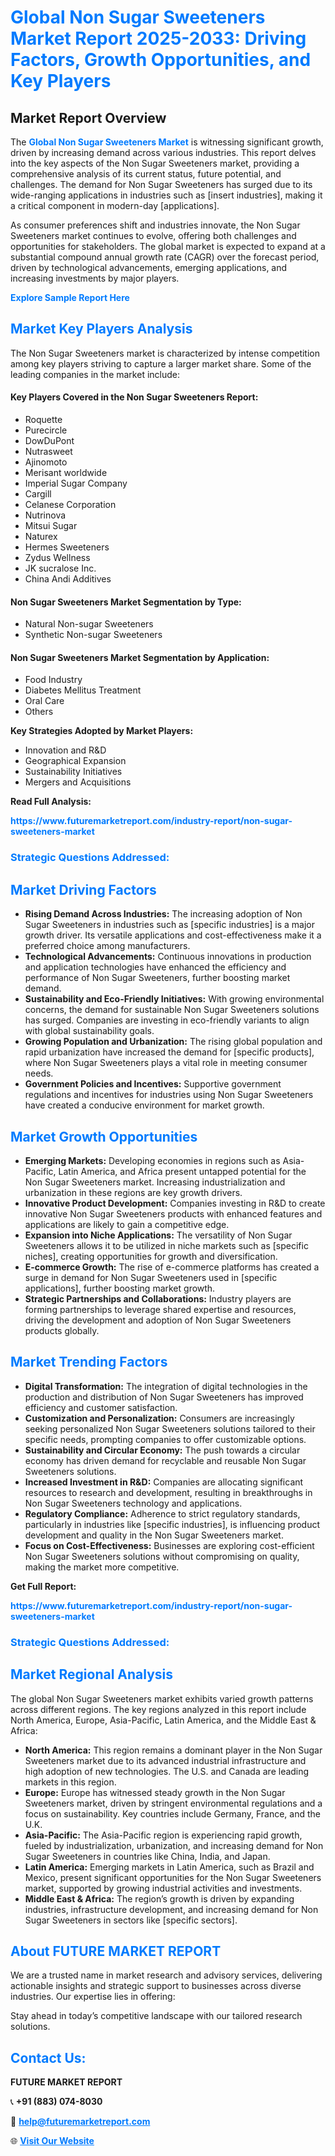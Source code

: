 <h1 style="color: #007BFF;">Global Non Sugar Sweeteners Market Report 2025-2033: Driving Factors, Growth Opportunities, and Key Players</h1>

<section id="overview">
<h2>Market Report Overview</h2>
<p>The <a href="https://www.futuremarketreport.com/industry-report/non-sugar-sweeteners-market" style="color: #007BFF; text-decoration: none;"><strong>Global Non Sugar Sweeteners Market</strong></a> is witnessing significant growth, driven by increasing demand across various industries. This report delves into the key aspects of the Non Sugar Sweeteners market, providing a comprehensive analysis of its current status, future potential, and challenges. The demand for Non Sugar Sweeteners has surged due to its wide-ranging applications in industries such as [insert industries], making it a critical component in modern-day [applications].</p>
<p>As consumer preferences shift and industries innovate, the Non Sugar Sweeteners market continues to evolve, offering both challenges and opportunities for stakeholders. The global market is expected to expand at a substantial compound annual growth rate (CAGR) over the forecast period, driven by technological advancements, emerging applications, and increasing investments by major players.</p>
</section>

<section id="overview">
<p><a href="https://www.futuremarketreport.com/request-sample/reportId=61991" style="color: #007BFF; text-decoration: none;"><strong>Explore Sample Report Here</strong></a></p>
</section>

<section id="key-players">
<h2 style="color: #007BFF;">Market Key Players Analysis</h2>
<p>The Non Sugar Sweeteners market is characterized by intense competition among key players striving to capture a larger market share. Some of the leading companies in the market include:</p>
<h4>Key Players Covered in the Non Sugar Sweeteners Report:</h4>
<ul><li>Roquette</li><li>Purecircle</li><li>DowDuPont</li><li>Nutrasweet</li><li>Ajinomoto</li><li>Merisant worldwide</li><li>Imperial Sugar Company</li><li>Cargill</li><li>Celanese Corporation</li><li>Nutrinova</li><li>Mitsui Sugar</li><li>Naturex</li><li>Hermes Sweeteners</li><li>Zydus Wellness</li><li>JK sucralose Inc.</li><li>China Andi Additives</li></ul>
<h4>Non Sugar Sweeteners Market Segmentation by Type:</h4>
<ul><li>Natural Non-sugar Sweeteners</li><li>Synthetic Non-sugar Sweeteners</li></ul>

<h4>Non Sugar Sweeteners Market Segmentation by Application:</h4>
<ul><li>Food Industry</li><li>Diabetes Mellitus Treatment</li><li>Oral Care</li><li>Others</li></ul>
<p><strong>Key Strategies Adopted by Market Players:</strong></p>
<ul>
<li>Innovation and R&D</li>
<li>Geographical Expansion</li>
<li>Sustainability Initiatives</li>
<li>Mergers and Acquisitions</li>
</ul>
</section>

<section>
<p><strong>Read Full Analysis: </strong></p><a href="https://www.futuremarketreport.com/industry-report/non-sugar-sweeteners-market" style="color: #007BFF; text-decoration: none;"><strong>https://www.futuremarketreport.com/industry-report/non-sugar-sweeteners-market</strong></a>
<h3 style="color: #007BFF;">Strategic Questions Addressed:</h3>
</section>

<section id="driving-factors">
<h2 style="color: #007BFF;">Market Driving Factors</h2>
<ul>
<li><strong>Rising Demand Across Industries:</strong> The increasing adoption of Non Sugar Sweeteners in industries such as [specific industries] is a major growth driver. Its versatile applications and cost-effectiveness make it a preferred choice among manufacturers.</li>
<li><strong>Technological Advancements:</strong> Continuous innovations in production and application technologies have enhanced the efficiency and performance of Non Sugar Sweeteners, further boosting market demand.</li>
<li><strong>Sustainability and Eco-Friendly Initiatives:</strong> With growing environmental concerns, the demand for sustainable Non Sugar Sweeteners solutions has surged. Companies are investing in eco-friendly variants to align with global sustainability goals.</li>
<li><strong>Growing Population and Urbanization:</strong> The rising global population and rapid urbanization have increased the demand for [specific products], where Non Sugar Sweeteners plays a vital role in meeting consumer needs.</li>
<li><strong>Government Policies and Incentives:</strong> Supportive government regulations and incentives for industries using Non Sugar Sweeteners have created a conducive environment for market growth.</li>
</ul>
</section>

<section id="growth-opportunities">
<h2 style="color: #007BFF;">Market Growth Opportunities</h2>
<ul>
<li><strong>Emerging Markets:</strong> Developing economies in regions such as Asia-Pacific, Latin America, and Africa present untapped potential for the Non Sugar Sweeteners market. Increasing industrialization and urbanization in these regions are key growth drivers.</li>
<li><strong>Innovative Product Development:</strong> Companies investing in R&D to create innovative Non Sugar Sweeteners products with enhanced features and applications are likely to gain a competitive edge.</li>
<li><strong>Expansion into Niche Applications:</strong> The versatility of Non Sugar Sweeteners allows it to be utilized in niche markets such as [specific niches], creating opportunities for growth and diversification.</li>
<li><strong>E-commerce Growth:</strong> The rise of e-commerce platforms has created a surge in demand for Non Sugar Sweeteners used in [specific applications], further boosting market growth.</li>
<li><strong>Strategic Partnerships and Collaborations:</strong> Industry players are forming partnerships to leverage shared expertise and resources, driving the development and adoption of Non Sugar Sweeteners products globally.</li>
</ul>
</section>

<section id="trending-factors">
<h2 style="color: #007BFF;">Market Trending Factors</h2>
<ul>
<li><strong>Digital Transformation:</strong> The integration of digital technologies in the production and distribution of Non Sugar Sweeteners has improved efficiency and customer satisfaction.</li>
<li><strong>Customization and Personalization:</strong> Consumers are increasingly seeking personalized Non Sugar Sweeteners solutions tailored to their specific needs, prompting companies to offer customizable options.</li>
<li><strong>Sustainability and Circular Economy:</strong> The push towards a circular economy has driven demand for recyclable and reusable Non Sugar Sweeteners solutions.</li>
<li><strong>Increased Investment in R&D:</strong> Companies are allocating significant resources to research and development, resulting in breakthroughs in Non Sugar Sweeteners technology and applications.</li>
<li><strong>Regulatory Compliance:</strong> Adherence to strict regulatory standards, particularly in industries like [specific industries], is influencing product development and quality in the Non Sugar Sweeteners market.</li>
<li><strong>Focus on Cost-Effectiveness:</strong> Businesses are exploring cost-efficient Non Sugar Sweeteners solutions without compromising on quality, making the market more competitive.</li>
</ul>
</section>

<section>
<p><strong>Get Full Report: </strong></p><a href="https://www.futuremarketreport.com/industry-report/non-sugar-sweeteners-market" style="color: #007BFF; text-decoration: none;"><strong>https://www.futuremarketreport.com/industry-report/non-sugar-sweeteners-market</strong></a>
<h3 style="color: #007BFF;">Strategic Questions Addressed:</h3>
</section>


<section id="regional-analysis">
<h2 style="color: #007BFF;">Market Regional Analysis</h2>
<p>The global Non Sugar Sweeteners market exhibits varied growth patterns across different regions. The key regions analyzed in this report include North America, Europe, Asia-Pacific, Latin America, and the Middle East & Africa:</p>
<ul>
<li><strong>North America:</strong> This region remains a dominant player in the Non Sugar Sweeteners market due to its advanced industrial infrastructure and high adoption of new technologies. The U.S. and Canada are leading markets in this region.</li>
<li><strong>Europe:</strong> Europe has witnessed steady growth in the Non Sugar Sweeteners market, driven by stringent environmental regulations and a focus on sustainability. Key countries include Germany, France, and the U.K.</li>
<li><strong>Asia-Pacific:</strong> The Asia-Pacific region is experiencing rapid growth, fueled by industrialization, urbanization, and increasing demand for Non Sugar Sweeteners in countries like China, India, and Japan.</li>
<li><strong>Latin America:</strong> Emerging markets in Latin America, such as Brazil and Mexico, present significant opportunities for the Non Sugar Sweeteners market, supported by growing industrial activities and investments.</li>
<li><strong>Middle East & Africa:</strong> The region’s growth is driven by expanding industries, infrastructure development, and increasing demand for Non Sugar Sweeteners in sectors like [specific sectors].</li>
</ul>
</section>

<footer>
<h2 style="color: #007BFF;">About FUTURE MARKET REPORT</h2>
<p>We are a trusted name in market research and advisory services, delivering actionable insights and strategic support to businesses across diverse industries. Our expertise lies in offering:</p>

<p>Stay ahead in today’s competitive landscape with our tailored research solutions.</p>

<h2 style="color: #007BFF;">Contact Us:</h2>
<p><strong>FUTURE MARKET REPORT</strong></p>
<p>📞 <strong>+91 (883) 074-8030</strong></p>
<p>📧 <strong><a href="mailto:help@futuremarketreport.com" style="color: #007BFF;">help@futuremarketreport.com</a></strong></p>
<p>🌐 <strong><a href="https://www.futuremarketreport.com/" style="color: #007BFF;">Visit Our Website</a></strong></p>
</footer>
